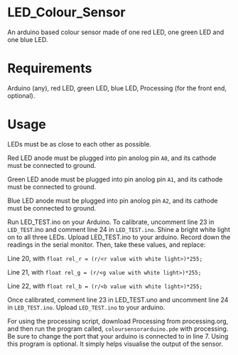 # LED_Colour_Sensor
An arduino based colour sensor made of one red LED, one green LED and one blue LED.

# Requirements
Arduino (any), red LED, green LED, blue LED, Processing (for the front end, optional).

# Usage
LEDs must be as close to each other as possible. 

Red LED anode must be plugged into pin anolog pin ```A0```, and its cathode must be connected to ground. 

Green LED anode must be plugged into pin anolog pin ```A1```, and its cathode must be connected to ground. 

Blue LED anode must be plugged into pin anolog pin ```A2```, and its cathode must be connected to ground.  

Run LED_TEST.ino on your Arduino. To calibrate, uncomment line 23 in ```LED_TEST```.ino and comment line 24 in ```LED_TEST.ino```. Shine a bright white light on to all three LEDs. Upload LED_TEST.ino to your arduino. Record down the readings in the serial monitor. Then, take these values, and replace: 

Line 20, with ```float rel_r = (r/<r value with white light>)*255;```

Line 21, with ```float rel_g = (r/<g value with white light>)*255;```

Line 22, with ```float rel_b = (r/<b value with white light>)*255;```

Once calibrated, comment line 23 in LED_TEST.uno and uncomment line 24 in ```LED_TEST.ino```. Upload ```LED_TEST.ino``` to your arduino.

For using the processing script, download Processing from processing.org, and then run the program called, ```coloursensorarduino.pde``` with processing. Be sure to change the port that your arduino is connected to in line 7. Using this program is optional. It simply helps visualise the output of the sensor.


